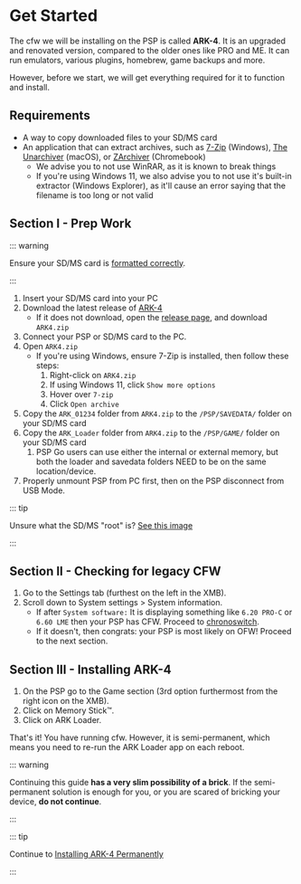 # Get Started

The cfw we will be installing on the PSP is called **ARK-4**. It is an upgraded and renovated version, compared to the older ones like PRO and ME. It can run emulators,
various plugins, homebrew, game backups and more.

However, before we start, we will get everything required for it to function and install.

## Requirements

- A way to copy downloaded files to your SD/MS card
- An application that can extract archives, such as [7-Zip](https://www.7-zip.org/) (Windows), [The Unarchiver](https://apps.apple.com/us/app/the-unarchiver/id425424353) (macOS), or [ZArchiver](https://play.google.com/store/apps/details?id=ru.zdevs.zarchiver) (Chromebook)
    - We advise you to not use WinRAR, as it is known to break things
    - If you're using Windows 11, we also advise you to not use it's built-in extractor (Windows Explorer), as it'll cause an error saying that the filename is too long or not valid

## Section I - Prep Work

::: warning

Ensure your SD/MS card is [formatted correctly](sd-card-setup.html).

:::

1. Insert your SD/MS card into your PC
1. Download the latest release of [ARK-4](https://github.com/PSP-Archive/ARK-4/releases/download/r154/ARK4.zip)
    - If it does not download, open the [release page](https://github.com/PSP-Archive/ARK-4/releases/), and download `ARK4.zip`
1. Connect your PSP or SD/MS card to the PC.
1. Open `ARK4.zip`
    - If you're using Windows, ensure 7-Zip is installed, then follow these steps:
	    1. Right-click on `ARK4.zip`
		1. If using Windows 11, click `Show more options`
		1. Hover over `7-zip`
		1. Click `Open archive`
1. Copy the `ARK_01234` folder from `ARK4.zip` to the `/PSP/SAVEDATA/` folder on your SD/MS card
1. Copy the `ARK_Loader` folder from `ARK4.zip` to the `/PSP/GAME/` folder on your SD/MS card
    1. PSP Go users can use either the internal or external memory, but both the loader and savedata folders NEED to be on the same location/device.
1. Properly unmount PSP from PC first, then on the PSP disconnect from USB Mode.

::: tip

Unsure what the SD/MS "root" is? [See this image](/assets/images/sdroot/en_US.png)

:::

## Section II - Checking for legacy CFW

1. Go to the Settings tab (furthest on the left in the XMB).
1. Scroll down to System settings > System information.
    - If after `System software:` It is displaying something like `6.20 PRO-C` or `6.60 LME` then your PSP has CFW. Proceed to [chronoswitch](chronoswitch.html).
    - If it doesn't, then congrats: your PSP is most likely on OFW! Proceed to the next section.

## Section III - Installing ARK-4

1. On the PSP go to the Game section (3rd option furthermost from the right icon on the XMB).
1. Click on Memory Stick™.
1. Click on ARK Loader.

That's it! You have running cfw. However, it is semi-permanent, which means you need to re-run the ARK Loader app on each reboot.

::: warning

Continuing this guide **has a very slim possibility of a brick**. If the semi-permanent solution is enough for you, or you are scared of bricking your device, **do not continue**.

:::

::: tip

Continue to [Installing ARK-4 Permanently](ark4-permanent-install.html)

:::